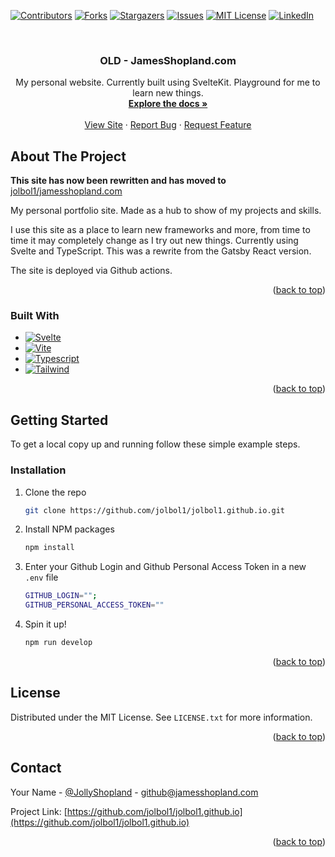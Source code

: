 <div id="top"></div>

[![Contributors][contributors-shield]][contributors-url]
[![Forks][forks-shield]][forks-url]
[![Stargazers][stars-shield]][stars-url]
[![Issues][issues-shield]][issues-url]
[![MIT License][license-shield]][license-url]
[![LinkedIn][linkedin-shield]][linkedin-url]

<!-- PROJECT LOGO -->
<br />
<div align="center">
<h3 align="center">OLD - JamesShopland.com</h3>

  <p align="center">
    My personal website. Currently built using SvelteKit. Playground for me to learn new things.
    <br />
    <a href="https://github.com/jolbol1/jolbol1.github.io"><strong>Explore the docs »</strong></a>
    <br />
    <br />
    <a href="https://jamesshopland.com">View Site</a>
    ·
    <a href="https://github.com/jolbol1/jolbol1.github.io/issues">Report Bug</a>
    ·
    <a href="https://github.com/jolbol1/jolbol1.github.io/issues">Request Feature</a>
  </p>
</div>

<!-- ABOUT THE PROJECT -->

## About The Project

**This site has now been rewritten and has moved to** [jolbol1/jamesshopland.com](https://github.com/jolbol1/JamesShopland.com)

My personal portfolio site. Made as a hub to show of my projects and skills.

I use this site as a place to learn new frameworks and more, from time to time it may completely change as I try out new things. Currently using Svelte and TypeScript.
This was a rewrite from the Gatsby React version.

The site is deployed via Github actions.

<p align="right">(<a href="#top">back to top</a>)</p>

### Built With

- [![Svelte][svelte-badge]][svelte-url]
- [![Vite][vite-badge]][vite-url]
- [![Typescript][typescript-badge]][typescript-url]
- [![Tailwind][tailwind-badge]][tailwind-url]

<p align="right">(<a href="#top">back to top</a>)</p>

<!-- GETTING STARTED -->

## Getting Started

To get a local copy up and running follow these simple example steps.

### Installation

1. Clone the repo
   ```sh
   git clone https://github.com/jolbol1/jolbol1.github.io.git
   ```
2. Install NPM packages
   ```sh
   npm install
   ```
3. Enter your Github Login and Github Personal Access Token in a new `.env` file
   ```sh
   GITHUB_LOGIN="";
   GITHUB_PERSONAL_ACCESS_TOKEN=""
   ```
4. Spin it up!
   ```sh
   npm run develop
   ```

<p align="right">(<a href="#top">back to top</a>)</p>

<!-- LICENSE -->

## License

Distributed under the MIT License. See `LICENSE.txt` for more information.

<p align="right">(<a href="#top">back to top</a>)</p>

<!-- CONTACT -->

## Contact

Your Name - [@JollyShopland](https://twitter.com/JollyShopland) - github@jamesshopland.com

Project Link: [https://github.com/jolbol1/jolbol1.github.io](https://github.com/jolbol1/jolbol1.github.io)

<p align="right">(<a href="#top">back to top</a>)</p>

<!-- MARKDOWN LINKS & IMAGES -->
<!-- https://www.markdownguide.org/basic-syntax/#reference-style-links -->

[contributors-shield]: https://img.shields.io/github/contributors/jolbol1/jolbol1.github.io.svg?style=for-the-badge
[contributors-url]: https://github.com/jolbol1/jolbol1.github.io/graphs/contributors
[forks-shield]: https://img.shields.io/github/forks/jolbol1/jolbol1.github.io.svg?style=for-the-badge
[forks-url]: https://github.com/jolbol1/jolbol1.github.io/network/members
[stars-shield]: https://img.shields.io/github/stars/jolbol1/jolbol1.github.io.svg?style=for-the-badge
[stars-url]: https://github.com/jolbol1/jolbol1.github.io/stargazers
[issues-shield]: https://img.shields.io/github/issues/jolbol1/jolbol1.github.io.svg?style=for-the-badge
[issues-url]: https://github.com/jolbol1/jolbol1.github.io/issues
[license-shield]: https://img.shields.io/github/license/jolbol1/jolbol1.github.io.svg?style=for-the-badge
[license-url]: https://github.com/jolbol1/jolbol1.github.io/blob/master/LICENSE.txt
[linkedin-shield]: https://img.shields.io/badge/-LinkedIn-black.svg?style=for-the-badge&logo=linkedin&colorB=555
[linkedin-url]: https://linkedin.com/in/james.shopland
[product-screenshot]: images/screenshot.png
[next.js]: https://img.shields.io/badge/next.js-000000?style=for-the-badge&logo=nextdotjs&logoColor=white
[next-url]: https://nextjs.org/
[react.js]: https://img.shields.io/badge/React-20232A?style=for-the-badge&logo=react&logoColor=61DAFB
[react-url]: https://reactjs.org/
[vue.js]: https://img.shields.io/badge/Vue.js-35495E?style=for-the-badge&logo=vuedotjs&logoColor=4FC08D
[vue-url]: https://vuejs.org/
[angular.io]: https://img.shields.io/badge/Angular-DD0031?style=for-the-badge&logo=angular&logoColor=white
[angular-url]: https://angular.io/
[svelte.dev]: https://img.shields.io/badge/Svelte-4A4A55?style=for-the-badge&logo=svelte&logoColor=FF3E00
[svelte-url]: https://svelte.dev/
[laravel.com]: https://img.shields.io/badge/Laravel-FF2D20?style=for-the-badge&logo=laravel&logoColor=white
[laravel-url]: https://laravel.com
[bootstrap.com]: https://img.shields.io/badge/Bootstrap-563D7C?style=for-the-badge&logo=bootstrap&logoColor=white
[bootstrap-url]: https://getbootstrap.com
[jquery.com]: https://img.shields.io/badge/jQuery-0769AD?style=for-the-badge&logo=jquery&logoColor=white
[jquery-url]: https://jquery.com
[gatsby-badge]: https://img.shields.io/badge/Gatsby-%23663399.svg?style=for-the-badge&logo=gatsby&logoColor=white
[gatsby]: https://www.gatsbyjs.com/
[typescript-badge]: https://img.shields.io/badge/typescript-%23007ACC.svg?style=for-the-badge&logo=typescript&logoColor=white
[typescript-url]: https://www.typescriptlang.org/
[tailwind-badge]: https://img.shields.io/badge/tailwindcss-%2338B2AC.svg?style=for-the-badge&logo=tailwind-css&logoColor=white
[tailwind-url]: https://tailwindcss.com/
[svelte-badge]: https://img.shields.io/badge/svelte-%23f1413d.svg?style=for-the-badge&logo=svelte&logoColor=white
[svelte-url]: https://svelte.dev/
[vite-badge]: https://img.shields.io/badge/vite-%23646CFF.svg?style=for-the-badge&logo=vite&logoColor=white
[vite-url]: https://vitejs.dev/
